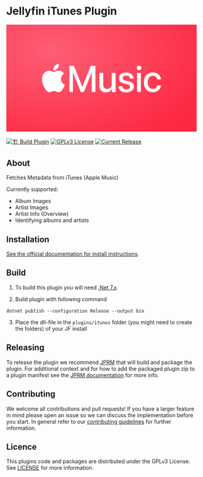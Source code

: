 # Jellyfin iTunes Plugin

<p align="center">
<img alt="Plugin Banner" src="https://raw.githubusercontent.com/Shadowghost/jellyfin-plugin-itunes/master/image.png?sanitize=true"/>
</p>

[![🏗️ Build Plugin](https://github.com/Shadowghost/jellyfin-plugin-itunes/actions/workflows/build.yaml/badge.svg)](https://github.com/Shadowghost/jellyfin-plugin-itunes/actions/workflows/build.yaml)
[![GPLv3 License](https://img.shields.io/github/license/Shadowghost/jellyfin-plugin-itunes.svg)](https://github.com/Shadowghost/jellyfin-plugin-itunes)
[![Current Release](https://img.shields.io/github/release/Shadowghost/jellyfin-plugin-itunes.svg)](https://github.com/Shadowghost/jellyfin-plugin-itunes/releases)

## About
Fetches Metadata from iTunes (Apple Music)

Currently supported:
* Album Images
* Artist Images
* Artist Info (Overview)
* Identifying albums and artists

## Installation

[See the official documentation for install instructions](https://jellyfin.org/docs/general/server/plugins/index.html#installing).

## Build

1. To build this plugin you will need [.Net 7.x](https://dotnet.microsoft.com/download/dotnet/7.0).

2. Build plugin with following command
  ```
  dotnet publish --configuration Release --output bin
  ```

3. Place the dll-file in the `plugins/itunes` folder (you might need to create the folders) of your JF install

## Releasing

To release the plugin we recommend [JPRM](https://github.com/oddstr13/jellyfin-plugin-repository-manager) that will build and package the plugin.
For additional context and for how to add the packaged plugin zip to a plugin manifest see the [JPRM documentation](https://github.com/oddstr13/jellyfin-plugin-repository-manager) for more info.

## Contributing

We welcome all contributions and pull requests! If you have a larger feature in mind please open an issue so we can discuss the implementation before you start.
In general refer to our [contributing guidelines](https://github.com/jellyfin/.github/blob/master/CONTRIBUTING.md) for further information.

## Licence

This plugins code and packages are distributed under the GPLv3 License. See [LICENSE](./LICENSE) for more information.
